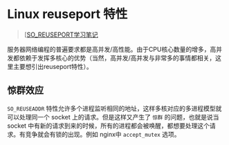 # Linux reuseport 特性

> [[SO_REUSEPORT学习笔记](http://www.blogjava.net/yongboy/archive/2015/02/12/422893.html)

服务器网络编程的普遍要求都是高并发/高性能。由于CPU核心数量的增多，高并发都依赖于发挥多核心的优势（当然，高并发/高并发与非常多的事情都相关，这里主要想引出reuseport特性）。

## 惊群效应

`SO_REUSEADDR` 特性允许多个进程监听相同的地址，这样多核对应的多进程模型就可以处理同一个 socket 上的请求。但是这样又产生了 `惊群` 的问题，也就是说当socket 中有新的请求到来的时候，所有的进程都会被唤醒，都想要处理这个请求。有竞争就会有锁的出现。例如 nginx中 ``accept_mutex`` 选项。


